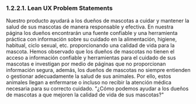﻿### 1.2.2.1. Lean UX Problem Statements

Nuestro producto ayudará a los dueños de mascotas a cuidar y mantener la salud de sus mascotas de manera responsable y efectiva. En nuestra página los dueños encontrarán una fuente confiable y una herramienta práctica con información sobre su cuidado en la alimentación, higiene, habitual, ciclo sexual, etc. proporcionando una calidad de vida para la mascota.
Hemos observado que los dueños de mascotas no tienen el acceso a información confiable y herramientas para el cuidado de sus mascotas e investigan por medio de páginas que no proporcionan información segura, además, los dueños de mascotas no siempre entienden o gestionar adecuadamente la salud de sus animales. Por ello, estos animales llegan a enfermarse o incluso no recibir la atención médica necesaria para su correcto cuidado.
"¿Cómo podemos ayudar a los dueños de mascotas a que mejoren la calidad de vida de sus mascotas?"
